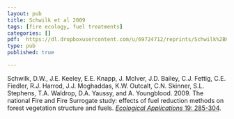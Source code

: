```yaml
---
layout: pub
title: Schwilk et al 2009
tags: [fire ecology, fuel treatments]
categories: []
pdf:  https://dl.dropboxusercontent.com/u/69724712/reprints/Schwilk%2BKeeley%2Betal-2009_FFS.pdf
type: pub
published: true

---
```


Schwilk, D.W., J.E. Keeley, E.E. Knapp, J. McIver, J.D. Bailey, C.J. Fettig, C.E. Fiedler, R.J. Harrod, J.J. Moghaddas, K.W. Outcalt, C.N. Skinner, S.L. Stephens, T.A. Waldrop, D.A. Yaussy, and A. Youngblood. 2009. The national Fire and Fire Surrogate study: effects of fuel reduction methods on forest vegetation structure and fuels. [*Ecological Applications* 19: 285-304](http://www.esajournals.org/doi/full/10.1890/07-1747.1).
